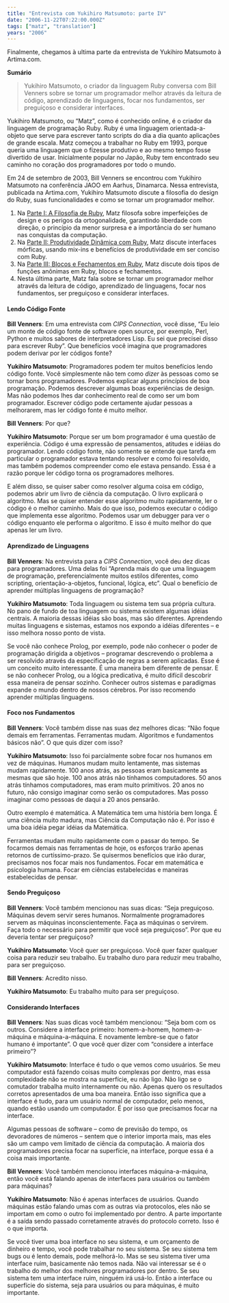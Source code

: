 ```yaml
---
title: "Entrevista com Yukihiro Matsumoto: parte IV"
date: "2006-11-22T07:22:00.000Z"
tags: ["matz", "translation"]
years: "2006"
---
```


<p></p>
<p>Finalmente, chegamos à ultima parte da entrevista de Yukihiro Matsumoto à Artima.com.</p>
<p><strong>Sumário</strong></p>
<blockquote>Yukihiro Matsumoto, o criador da linguagem Ruby conversa com Bill Venners sobre se tornar um programador melhor através da leitura de código, aprendizado de linguagens, focar nos fundamentos, ser preguiçoso e considerar interfaces.</blockquote>
<p></p>
<p></p>
<p>Yukihiro Matsumoto, ou “Matz”, como é conhecido online, é o criador da linguagem de programação Ruby. Ruby é uma linguagem orientada-a-objeto que serve para escrever tanto scripts do dia a dia quanto aplicações de grande escala. Matz começou a trabalhar no Ruby em 1993, porque queria uma linguagem que o fizesse produtivo e ao mesmo tempo fosse divertido de usar. Inicialmente popular no Japão, Ruby tem encontrado seu caminho no coração dos programadores por todo o mundo.</p>
<p>Em 24 de setembro de 2003, Bill Venners se encontrou com Yukihiro Matsumoto na conferência <span class="caps">JAOO</span> em Aarhus, Dinamarca. Nessa entrevista, publicada na Artima.com, Yukihiro Matsumoto discute a filosofia do design do Ruby, suas funcionalidades e como se tornar um programador melhor.</p>
<ol>
  <li>Na <a href="/articles/2006/10/09/entrevista-com-yukihiro-matsumoto-parte-i">Parte I: A Filosofia de Ruby</a>, Matz filosofa sobre imperfeições de design e os perigos da ortogonalidade, garantindo liberdade com direção, o princípio da menor surpresa e a importância do ser humano nas conquistas da computação.</li>
  <li>Na <a href="/articles/2006/10/14/entrevista-com-yukihiro-matsumoto-parte-ii">Parte II: Produtividade Dinâmica com Ruby</a>, Matz discute interfaces mórficas, usando mix-ins e benefícios de produtividade em ser conciso com Ruby.</li>
  <li>Na <a href="/articles/2006/11/07/entrevista-com-yukihiro-matsumoto-parte-iii">Parte <span class="caps">III</span>: Blocos e Fechamentos em Ruby</a>, Matz discute dois tipos de funções anônimas em Ruby, blocos e fechamentos.</li>
  <li>Nesta última parte, Matz fala sobre se tornar um programador melhor através da leitura de código, aprendizado de linguagens, focar nos fundamentos, ser preguiçoso e considerar interfaces.</li>
</ol>
<h4>Lendo Código Fonte</h4>
<p><strong>Bill Venners</strong>: Em uma entrevista com <em><span class="caps">CIPS</span> Connection</em>, você disse, “Eu leio um monte de código fonte de software open source, por exemplo, Perl, Python e muitos sabores de interpretadores Lisp. Eu sei que precisei disso para escrever Ruby”. Que benefícios você imagina que programadores podem derivar por ler códigos fonte?</p>
<p><strong>Yukihiro Matsumoto</strong>: Programadores podem ter muitos benefícios lendo código fonte. Você simplesmente não tem como <em>dizer</em> às pessoas como se tornar bons programadores. Podemos explicar alguns princípios de boa programação. Podemos descrever algumas boas experiências de design. Mas não podemos lhes dar conhecimento real de como ser um bom programador. Escrever código pode certamente ajudar pessoas a melhorarem, mas ler código fonte é muito melhor.</p>
<p><strong>Bill Venners</strong>: Por que?</p>
<p><strong>Yukihiro Matsumoto</strong>: Porque ser um bom programador é uma questão de experiência. Código é uma expressão de pensamentos, atitudes e idéias do programador. Lendo código fonte, não somente se entende que tarefa em particular o programador estava tentando resolver e como foi resolvido, mas também podemos compreender como ele estava pensando. Essa é a razão porque ler código torna os programadores melhores.</p>
<p>E além disso, se quiser saber como resolver alguma coisa em código, podemos abrir um livro de ciência da computação. O livro explicará o algoritmo. Mas se quiser entender esse algoritmo muito rapidamente, ler o código é o melhor caminho. Mais do que isso, podemos executar o código que implementa esse algoritmo. Podemos usar um debugger para ver o código enquanto ele performa o algoritmo. E isso é muito melhor do que apenas ler um livro.</p>
<h4>Aprendizado de Linguagens</h4>
<p><strong>Bill Venners</strong>: Na entrevista para a <em><span class="caps">CIPS</span> Connection</em>, você deu dez dicas para programadores. Uma delas foi “Aprenda mais do que uma linguagem de programação, preferencialmente muitos estilos diferentes, como scripting, orientação-a-objetos, funcional, lógica, etc”. Qual o benefício de aprender múltiplas linguagens de programação?</p>
<p><strong>Yukihiro Matsumoto</strong>: Toda linguagem ou sistema tem sua própria cultura. No pano de fundo de toa linguagem ou sistema existem algumas idéias centrais. A maioria dessas idéias são boas, mas são diferentes. Aprendendo muitas linguagens e sistemas, estamos nos expondo a idéias diferentes – e isso melhora nosso ponto de vista.</p>
<p>Se você não conhece Prolog, por exemplo, pode não conhecer o poder de programação dirigida a objetivos – programar descrevendo o problema a ser resolvido através da especificação de regras a serem aplicadas. Esse é um conceito muito interessante. É uma maneira bem diferente de pensar. E se não conhecer Prolog, ou a lógica predicativa, é muito difícil descobrir essa maneira de pensar sozinho. Conhecer outros sistemas e paradigmas expande o mundo dentro de nossos cérebros. Por isso recomendo aprender múltiplas linguagens.</p>
<h4>Foco nos Fundamentos</h4>
<p><strong>Bill Venners</strong>: Você também disse nas suas dez melhores dicas: “Não foque demais em ferramentas. Ferramentas mudam. Algoritmos e fundamentos básicos não”. O que quis dizer com isso?</p>
<p><strong>Yukihiro Matsumoto</strong>: Isso foi parcialmente sobre focar nos humanos em vez de máquinas. Humanos mudam muito lentamente, mas sistemas mudam rapidamente. 100 anos atrás, as pessoas eram basicamente as mesmas que são hoje. 100 anos atrás não tínhamos computadores. 50 anos atrás tínhamos computadores, mas eram muito primitivos. 20 anos no futuro, não consigo imaginar como serão os computadores. Mas posso imaginar como pessoas de daqui a 20 anos pensarão.</p>
<p>Outro exemplo é matemática. A Matemática tem uma história bem longa. É uma ciência muito madura, mas Ciência da Computação não é. Por isso é uma boa idéia pegar idéias da Matemática.</p>
<p>Ferramentas mudam muito rapidamente com o passar do tempo. Se focarmos demais nas ferramentas de hoje, os esforços trarão apenas retornos de curtíssimo-prazo. Se quisermos benefícios que irão durar, precisamos nos focar mais nos fundamentos. Focar em matemática e psicologia humana. Focar em ciências estabelecidas e maneiras estabelecidas de pensar.</p>
<h4>Sendo Preguiçoso</h4>
<p><strong>Bill Venners</strong>: Você também mencionou nas suas dicas: “Seja preguiçoso. Máquinas devem servir seres humanos. Normalmente programadores servem as máquinas inconscientemente. Faça as máquinas o servirem. Faça todo o necessário para permitir que você seja preguiçoso”. Por que eu deveria tentar ser preguiçoso?</p>
<p><strong>Yukihiro Matsumoto</strong>: Você quer ser preguiçoso. Você quer fazer qualquer coisa para reduzir seu trabalho. Eu trabalho duro para reduzir meu trabalho, para ser preguiçoso.</p>
<p><strong>Bill Venners</strong>: Acredito nisso.</p>
<p><strong>Yukihiro Matsumoto</strong>: Eu trabalho muito para ser preguiçoso.</p>
<h4>Considerando Interfaces</h4>
<p><strong>Bill Venners</strong>: Nas suas dicas você também mencionou: “Seja bom com os outros. Considere a interface primeiro: homem-a-homem, homem-a-máquina e máquina-a-máquina. E novamente lembre-se que o fator humano é importante”. O que você quer dizer com “considere a interface primeiro”?</p>
<p><strong>Yukihiro Matsumoto</strong>: Interface é tudo o que vemos como usuários. Se meu computador está fazendo coisas muito complexas por dentro, mas essa complexidade não se mostra na superfície, eu não ligo. Não ligo se o comutador trabalha muito internamente ou não. Apenas quero os resultados corretos apresentados de uma boa maneira. Então isso significa que a interface é tudo, para um usuário normal de computador, pelo menos, quando estão usando um computador. É por isso que precisamos focar na interface.</p>
<p>Algumas pessoas de software – como de previsão do tempo, os devoradores de números – sentem que o interior importa mais, mas eles são um campo vem limitado de ciência da computação. A maioria dos programadores precisa focar na superfície, na interface, porque essa é a coisa mais importante.</p>
<p><strong>Bill Venners</strong>: Você também mencionou interfaces máquina-a-máquina, então você está falando apenas de interfaces para usuários ou também para máquinas?</p>
<p><strong>Yukihiro Matsumoto</strong>: Não é apenas interfaces de usuários. Quando máquinas estão falando umas com as outras via protocolos, eles não se importam em como o outro foi implementado por dentro. A parte importante é a saída sendo passado corretamente através do protocolo correto. Isso é o que importa.</p>
<p>Se você tiver uma boa interface no seu sistema, e um orçamento de dinheiro e tempo, você pode trabalhar no seu sistema. Se seu sistema tem bugs ou é lento demais, pode melhorá-lo. Mas se seu sistema tiver uma interface ruim, basicamente não temos nada. Não vai interessar se é o trabalho do melhor dos melhores programadores por dentro. Se seu sistema tem uma interface ruim, ninguém irá usá-lo. Então a interface ou superfície do sistema, seja para usuários ou para máquinas, é muito importante.</p>
<p></p>